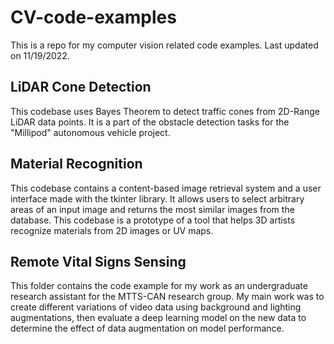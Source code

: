 # CV-code-examples
This is a repo for my computer vision related code examples. Last updated on 11/19/2022.

## LiDAR Cone Detection
This codebase uses Bayes Theorem to detect traffic cones from 2D-Range LiDAR data points. It is a part of the obstacle detection tasks for the "Millipod" autonomous vehicle project.

## Material Recognition 
This codebase contains a content-based image retrieval system and a user interface made with the tkinter library. It allows users to select arbitrary areas of an input image and returns the most similar images from the database. This codebase is a prototype of a tool that helps 3D artists recognize materials from 2D images or UV maps.

## Remote Vital Signs Sensing
This folder contains the code example for my work as an undergraduate research assistant for the MTTS-CAN research group. My main work was to create different variations of video data using background and lighting augmentations, then evaluate a deep learning model on the new data to determine the effect of data augmentation on model performance.
